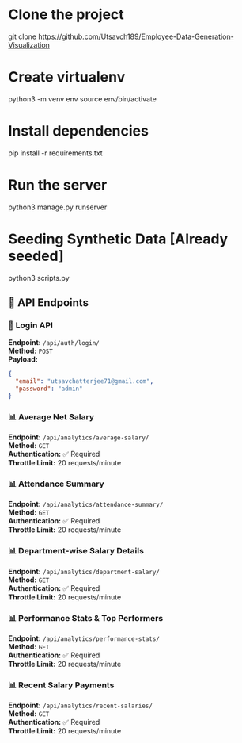 # Clone the project
git clone https://github.com/Utsavch189/Employee-Data-Generation-Visualization

# Create virtualenv
python3 -m venv env
source env/bin/activate

# Install dependencies
pip install -r requirements.txt

# Run the server
python3 manage.py runserver

# Seeding Synthetic Data [Already seeded]
python3 scripts.py

## 📡 API Endpoints

### 🔐 **Login API**

**Endpoint:** `/api/auth/login/`  
**Method:** `POST`  
**Payload:**

```json
{
  "email": "utsavchatterjee71@gmail.com",
  "password": "admin"
}
```

### 📊 **Average Net Salary**

**Endpoint:** `/api/analytics/average-salary/`  
**Method:** `GET`  
**Authentication:** ✅ Required  
**Throttle Limit:** 20 requests/minute  


### 📊 **Attendance Summary**

**Endpoint:** `/api/analytics/attendance-summary/`  
**Method:** `GET`  
**Authentication:** ✅ Required  
**Throttle Limit:** 20 requests/minute  


### 📊 **Department-wise Salary Details**

**Endpoint:** `/api/analytics/department-salary/`  
**Method:** `GET`  
**Authentication:** ✅ Required  
**Throttle Limit:** 20 requests/minute  

### 📊 **Performance Stats & Top Performers**

**Endpoint:** `/api/analytics/performance-stats/`  
**Method:** `GET`  
**Authentication:** ✅ Required  
**Throttle Limit:** 20 requests/minute  


### 📊 **Recent Salary Payments**

**Endpoint:** `/api/analytics/recent-salaries/`  
**Method:** `GET`  
**Authentication:** ✅ Required  
**Throttle Limit:** 20 requests/minute  